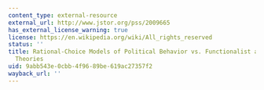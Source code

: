 ```yaml
---
content_type: external-resource
external_url: http://www.jstor.org/pss/2009665
has_external_license_warning: true
license: https://en.wikipedia.org/wiki/All_rights_reserved
status: ''
title: Rational-Choice Models of Political Behavior vs. Functionalist and Conformist
  Theories
uid: 9abb543e-0cbb-4f96-89be-619ac27357f2
wayback_url: ''
---
```

